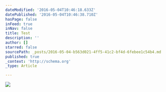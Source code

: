 ```yaml
---
dateModified: '2016-05-04T10:46:18.633Z'
datePublished: '2016-05-04T10:46:38.710Z'
hasPage: false
inFeed: true
inNav: false
title: Test
description: ''
author: []
starred: false
sourcePath: _posts/2016-05-04-b563d021-4ff5-41c2-bf4d-6febee1c54b4.md
published: true
_context: 'http://schema.org'
_type: Article

---
```

![](https://the-grid-user-content.s3-us-west-2.amazonaws.com/9babac7a-ef47-496a-bbb9-ecb06423bb04.jpg)